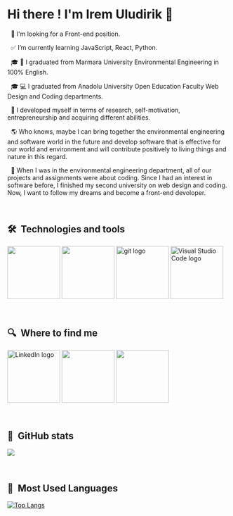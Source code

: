 # Hi there ! I'm Irem Uludirik :wave:

&nbsp;
:tada: I'm looking for a Front-end position. 

&nbsp;
:white_check_mark: I’m currently learning JavaScript, React, Python.

&nbsp;
:mortar_board: :herb: I graduated from Marmara University Environmental Engineering in 100% English.

&nbsp;
:mortar_board: :computer: I graduated from Anadolu University Open Education Faculty Web Design and Coding
departments.

&nbsp;
:thought_balloon: I developed myself in terms of research, self-motivation, entrepreneurship and acquiring different abilities.

&nbsp;
:earth_americas: Who knows, maybe I can bring together the environmental engineering and software world in the future and develop software that is effective for our world and environment and will contribute positively to living things and nature in this regard.

&nbsp;
:balloon: When I was in the environmental engineering department, all of our projects and assignments were about coding. Since I had an interest in software before, I finished my second university on web design and coding. Now, I want to follow my dreams and become a front-end devoloper.



&nbsp;

## 🛠  Technologies and tools

<a name="learning-now"></a>

[<img src="https://i.ibb.co/tJxgrnx/a.png" height="120" />][tech_tools_anchor] [<img src="https://i.ibb.co/Bj58RpC/Beyaz-ve-Deniz-Mavisi-F-r-a-Darbesi-Ki-isel-Logo-5.png" height="120" />][tech_tools_anchor] [<img src="https://i.ibb.co/qpZmqBc/Beyaz-ve-Deniz-Mavisi-F-r-a-Darbesi-Ki-isel-Logo-3.png" alt="git logo" title="git" height="120" />][tech_tools_anchor] [<img src="https://i.ibb.co/HxPB7Hc/Beyaz-ve-Deniz-Mavisi-F-r-a-Darbesi-Ki-isel-Logo-4.png" alt="Visual Studio Code logo" title="Visual Studio Code" height="120" />][tech_tools_anchor]



<a name="learning-next"></a>

&nbsp;



## 🔍  Where to find me

[<img src="https://i.ibb.co/Q6vxqXf/Beyaz-ve-Deniz-Mavisi-F-r-a-Darbesi-Ki-isel-Logo-2.png" alt="LinkedIn logo" title="LinkedIn" height="120" />](https://www.linkedin.com/in/iremuludirik/) [<img src="https://i.ibb.co/94mTb4H/Beyaz-ve-Deniz-Mavisi-F-r-a-Darbesi-Ki-isel-Logo-1.png" height="120"/>](https://www.hackerrank.com/iremuludirik?hr_r=1) [<img src="https://i.ibb.co/xfZwCsQ/p.png" height="120"/>](https://app.patika.dev/IremUludirik)



[tech_tools_anchor]: #bonjour--
[learning_now_anchor]: #learning-now
[learning_next_anchor]: #learning-next

&nbsp;
## :star2:  GitHub stats
![](https://github-readme-stats.vercel.app/api?username=iremuludirik&theme=dark&show_icons=true)


&nbsp;
## :eyes:  Most Used Languages
[![Top Langs](https://github-readme-stats.vercel.app/api/top-langs/?username=iremuludirik&layout=compact)](https://github.com/iremuludirik/github-readme-stats)
